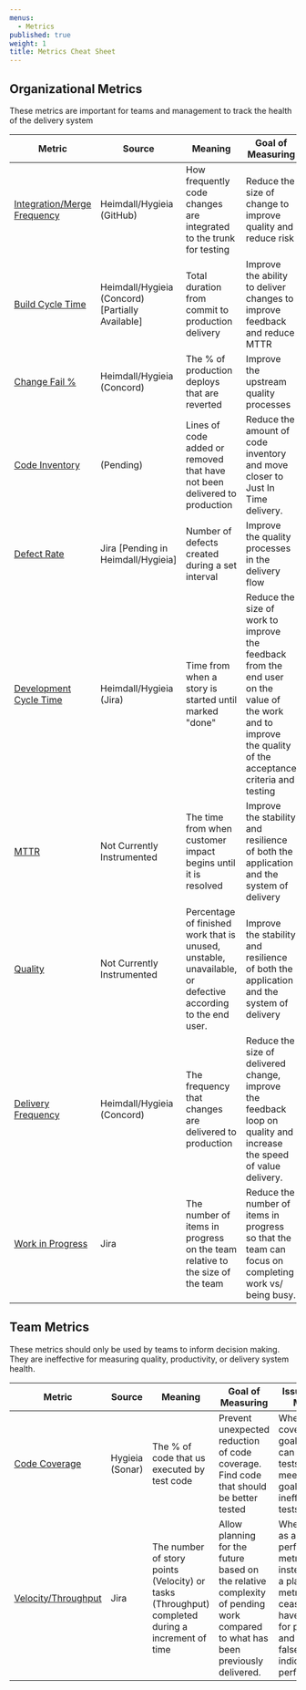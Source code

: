 ```yaml
---
menus:
  - Metrics
published: true
weight: 1
title: Metrics Cheat Sheet
---
```


## Organizational Metrics

These metrics are important for teams and management to track the health of the delivery system

| Metric                                                      | Source                                           | Meaning                                                                                                    | Goal of Measuring                                                                                                                                            | Guardrail Metrics                               |
| ----------------------------------------------------------- | ------------------------------------------------ | ---------------------------------------------------------------------------------------------------------- | ------------------------------------------------------------------------------------------------------------------------------------------------------------ | ----------------------------------------------- |
| [Integration/Merge Frequency](./integration-frequency.html) | Heimdall/Hygieia (GitHub)                        | How frequently code changes are integrated to the trunk for testing                                        | Reduce the size of change to improve quality and reduce risk                                                                                                 | Defect Rates should not increase                |
| [Build Cycle Time](./build-duration.html)                   | Heimdall/Hygieia (Concord) [Partially Available] | Total duration from commit to production delivery                                                          | Improve the ability to deliver changes to improve feedback and reduce MTTR                                                                                   | Defect Rates should not increase                |
| [Change Fail %](./change-fail-rate.html)                    | Heimdall/Hygieia (Concord)                       | The % of production deploys that are reverted                                                              | Improve the upstream quality processes                                                                                                                       | Development Cycle Time should not increase      |
| [Code Inventory](./code-inventory.html)                     | (Pending)                                        | Lines of code added or removed that have not been delivered to production                                  | Reduce the amount of code inventory and move closer to Just In Time delivery.                                                                                | Change Fail % & Defect Rate should not increase |
| [Defect Rate](./defect-rate.html)                           | Jira [Pending in Heimdall/Hygieia]               | Number of defects created during a set interval                                                            | Improve the quality processes in the delivery flow                                                                                                           | Delivery Frequency should not reduce            |
| [Development Cycle Time](./development-cycle-time.html)     | Heimdall/Hygieia (Jira)                          | Time from when a story is started until marked "done"                                                      | Reduce the size of work to improve the feedback from the end user on the value of the work and to improve the quality of the acceptance criteria and testing | Defect Rate should not increase                 |
| [MTTR](./mean-time-to-repair.html)                          | Not Currently Instrumented                       | The time from when customer impact begins until it is resolved                                             | Improve the stability and resilience of both the application and the system of delivery                                                                      | Quality should not decrease                     |
| [Quality](./quality.html)                                   | Not Currently Instrumented                       | Percentage of finished work that is unused, unstable, unavailable, or defective according to the end user. | Improve the stability and resilience of both the application and the system of delivery                                                                      | Delivery Frequency should not degrade           |
| [Delivery Frequency](./release-frequency.html)              | Heimdall/Hygieia (Concord)                       | The frequency that changes are delivered to production                                                     | Reduce the size of delivered change, improve the feedback loop on quality and increase the speed of value delivery.                                          | Defect Rates should not degrade                 |
| [Work in Progress](./work-in-progress.html)                 | Jira                                             | The number of items in progress on the team relative to the size of the team                               | Reduce the number of items in progress so that the team can focus on completing work vs/ being busy.                                                         | Delivery frequency should not degrade           |

## Team Metrics

These metrics should only be used by teams to inform decision making. They are ineffective for measuring quality, productivity, or
delivery system health.

| Metric                                 | Source          | Meaning                                                                                          | Goal of Measuring                                                                                                              | Issues with Metric                                                                                                                                  |
| -------------------------------------- | --------------- | ------------------------------------------------------------------------------------------------ | ------------------------------------------------------------------------------------------------------------------------------ | --------------------------------------------------------------------------------------------------------------------------------------------------- |
| [Code Coverage](./code-coverage.html)  | Hygieia (Sonar) | The % of code that us executed by test code                                                      | Prevent unexpected reduction of code coverage. Find code that should be better tested                                          | When coverage goals are set, can generate tests that meet the goals but are ineffective as tests.                                                   |
| [Velocity/Throughput](./velocity.html) | Jira            | The number of story points (Velocity) or tasks (Throughput) completed during a increment of time | Allow planning for the future based on the relative complexity of pending work compared to what has been previously delivered. | When used as a performance metric instead of as a planning metric, it ceases to have value for planning and give a false indication of performance. |
